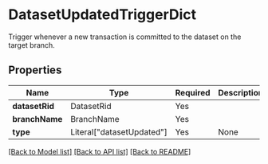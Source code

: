 # DatasetUpdatedTriggerDict

Trigger whenever a new transaction is committed to the
dataset on the target branch.


## Properties
| Name | Type | Required | Description |
| ------------ | ------------- | ------------- | ------------- |
**datasetRid** | DatasetRid | Yes |  |
**branchName** | BranchName | Yes |  |
**type** | Literal["datasetUpdated"] | Yes | None |


[[Back to Model list]](../../../README.md#models-v2-link) [[Back to API list]](../../../README.md#documentation-for-api-endpoints) [[Back to README]](../../../README.md)
